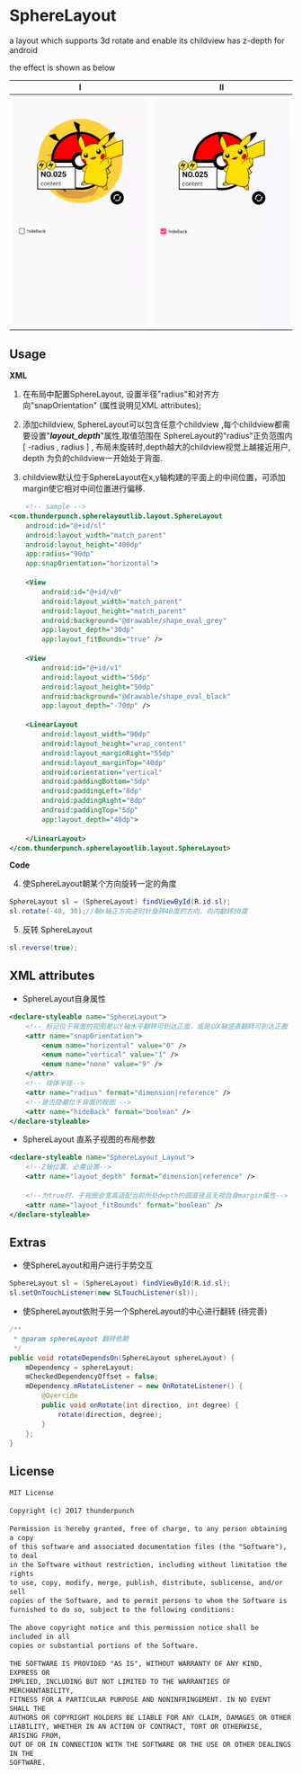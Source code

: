# SphereLayout

a layout which supports 3d rotate and enable its childview has z-depth for android

the effect is shown as below

|I|II|
|:---:|:---:|
|![](/gif/i.gif)|![](/gif/ii.gif)|

## Usage

**XML**

1. 在布局中配置SphereLayout, 设置半径"radius"和对齐方向"snapOrientation" (属性说明见XML attributes);

2. 添加childview, SphereLayout可以包含任意个childview ,每个childview都需要设置"***layout_depth***"属性,取值范围在 SphereLayout的"radius"正负范围内[ -radius , radius ] , 布局未旋转时,depth越大的childview视觉上越接近用户, depth 为负的childview一开始处于背面.

3. childview默认位于SphereLayout在x,y轴构建的平面上的中间位置，可添加margin使它相对中间位置进行偏移.

```xml
    <!-- sample -->
<com.thunderpunch.spherelayoutlib.layout.SphereLayout
    android:id="@+id/sl"
    android:layout_width="match_parent"
    android:layout_height="400dp"
    app:radius="90dp"
    app:snapOrientation="horizontal">

    <View
        android:id="@+id/v0"
        android:layout_width="match_parent"
        android:layout_height="match_parent"
        android:background="@drawable/shape_oval_grey"
        app:layout_depth="30dp"
        app:layout_fitBounds="true" />

    <View
        android:id="@+id/v1"
        android:layout_width="50dp"
        android:layout_height="50dp"
        android:background="@drawable/shape_oval_black"
        app:layout_depth="-70dp" />

    <LinearLayout
        android:layout_width="90dp"
        android:layout_height="wrap_content"
        android:layout_marginRight="55dp"
        android:layout_marginTop="40dp"
        android:orientation="vertical"
        android:paddingBottom="5dp"
        android:paddingLeft="8dp"
        android:paddingRight="8dp"
        android:paddingTop="5dp"
        app:layout_depth="40dp">

    </LinearLayout>
</com.thunderpunch.spherelayoutlib.layout.SphereLayout>
```

**Code**

4. 使SphereLayout朝某个方向旋转一定的角度

```java
SphereLayout sl = (SphereLayout) findViewById(R.id.sl);
sl.rotate(-40, 30);//朝x轴正方向逆时针旋转40度的方向，向内翻转30度
```

5. 反转 SphereLayout

```java
sl.reverse(true);
```



## XML attributes

- SphereLayout自身属性

```xml
<declare-styleable name="SphereLayout">
    <!-- 标记位于背面的视图是以Y轴水平翻转可到达正面，或是以X轴竖直翻转可到达正面 -->
    <attr name="snapOrientation">
        <enum name="horizontal" value="0" />
        <enum name="vertical" value="1" />
        <enum name="none" value="9" />
    </attr>
    <!-- 球体半径-->
    <attr name="radius" format="dimension|reference" />
    <!--是否隐藏位于背面的视图 -->
    <attr name="hideBack" format="boolean" />
</declare-styleable>    
```

- SphereLayout 直系子视图的布局参数			

```xml
<declare-styleable name="SphereLayout_Layout">
   	<!--Z轴位置，必需设置-->
    <attr name="layout_depth" format="dimension|reference" /> 
  
  	<!--为true时，子视图会宽高适配当前所处depth的圆直径且无视自身margin属性-->
    <attr name="layout_fitBounds" format="boolean" /> 
</declare-styleable>
```



## Extras

- 使SphereLayout和用户进行手势交互

```java
SphereLayout sl = (SphereLayout) findViewById(R.id.sl);
sl.setOnTouchListener(new SLTouchListener(sl));
```

- 使SphereLayout依附于另一个SphereLayout的中心进行翻转 (待完善)

```java
/**
 * @param sphereLayout 翻转依赖
 */
public void rotateDependsOn(SphereLayout sphereLayout) {
    mDependency = sphereLayout;
    mCheckedDependencyOffset = false;
    mDependency.mRotateListener = new OnRotateListener() {
        @Override
        public void onRotate(int direction, int degree) {
            rotate(direction, degree);
        }
    };
}
```



## License

```
MIT License

Copyright (c) 2017 thunderpunch

Permission is hereby granted, free of charge, to any person obtaining a copy
of this software and associated documentation files (the "Software"), to deal
in the Software without restriction, including without limitation the rights
to use, copy, modify, merge, publish, distribute, sublicense, and/or sell
copies of the Software, and to permit persons to whom the Software is
furnished to do so, subject to the following conditions:

The above copyright notice and this permission notice shall be included in all
copies or substantial portions of the Software.

THE SOFTWARE IS PROVIDED "AS IS", WITHOUT WARRANTY OF ANY KIND, EXPRESS OR
IMPLIED, INCLUDING BUT NOT LIMITED TO THE WARRANTIES OF MERCHANTABILITY,
FITNESS FOR A PARTICULAR PURPOSE AND NONINFRINGEMENT. IN NO EVENT SHALL THE
AUTHORS OR COPYRIGHT HOLDERS BE LIABLE FOR ANY CLAIM, DAMAGES OR OTHER
LIABILITY, WHETHER IN AN ACTION OF CONTRACT, TORT OR OTHERWISE, ARISING FROM,
OUT OF OR IN CONNECTION WITH THE SOFTWARE OR THE USE OR OTHER DEALINGS IN THE
SOFTWARE.
```
